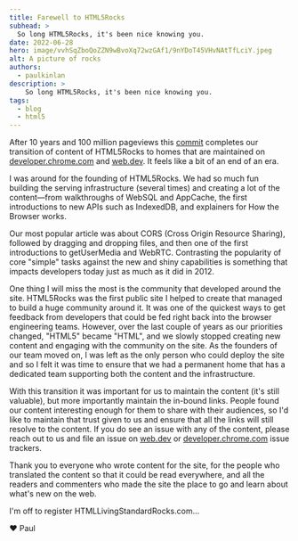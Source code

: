 ```yaml
---
title: Farewell to HTML5Rocks
subhead: >
  So long HTML5Rocks, it's been nice knowing you.
date: 2022-06-28
hero: image/vvhSqZboQoZZN9wBvoXq72wzGAf1/9nYDoT45VHvNAtTfLciY.jpeg
alt: A picture of rocks
authors: 
  - paulkinlan
description: >
    So long HTML5Rocks, it's been nice knowing you.
tags:
  - blog
  - html5
---
```


After 10 years and 100 million pageviews this 
[commit](https://github.com/html5rocks/www.html5rocks.com/pull/1548) completes 
our transition of content of HTML5Rocks to homes that are maintained on 
[developer.chrome.com](https://developer.chrome.com/) and 
[web.dev](https://web.dev/). It feels like a bit of an end of an era.

I was around for the founding of HTML5Rocks. We had so much fun building the 
serving infrastructure (several times) and creating a lot of the content—from 
walkthroughs of WebSQL and AppCache, the first introductions to new APIs such as 
IndexedDB, and explainers for How the Browser works.

Our most popular article was about CORS (Cross Origin Resource Sharing), 
followed by dragging and dropping files, and then one of the first introductions 
to getUserMedia and WebRTC. Contrasting the popularity of core "simple" tasks 
against the new and shiny capabilities is something that impacts developers 
today just as much as it did in 2012.

One thing I will miss the most is the community that developed around the site. 
HTML5Rocks was the first public site I helped to create that managed to build a 
huge community around it. It was one of the quickest ways to get feedback from 
developers that could be fed right back into the browser engineering teams. 
However, over the last couple of years as our priorities changed, "HTML5" became 
"HTML", and we slowly stopped creating new content and engaging with the 
community on the site. As the founders of our team moved on, I was left as the 
only person who could deploy the site and so I felt it was time to ensure that 
we had a permanent home that has a dedicated team supporting both the content 
and the infrastructure.

With this transition it was important for us to maintain the content (it's still 
valuable), but more importantly maintain the in-bound links. People found our 
content interesting enough for them to share with their audiences, so I'd like 
to maintain that trust given to us and ensure that all the links will still 
resolve to the content. If you do see an issue with any of the content, please 
reach out to us and file an issue on 
[web.dev](https://github.com/googlechrome/web.dev/issues) or 
[developer.chrome.com](https://github.com/googlechrome/developer.chrome.com/issues) 
issue trackers.

Thank you to everyone who wrote content for the site, for the people who 
translated the content so that it could be read everywhere, and all the readers 
and commenters who made the site the place to go and learn about what's new on 
the web.

I'm off to register HTMLLivingStandardRocks.com...

♥️ Paul